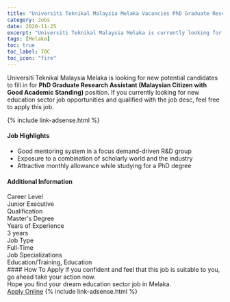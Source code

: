 ```yaml
---
title: "Universiti Teknikal Malaysia Melaka Vacancies PhD Graduate Research Assistant (Malaysian Citizen with Good Academic Standing)" 
category: Jobs 
date: 2020-11-25 
excerpt: "Universiti Teknikal Malaysia Melaka is currently looking for suitable person to fill in the PhD Graduate Research Assistant (Malaysian Citizen with Good Academic Standing) which positioned at Melaka" 
tags: [Melaka] 
toc: true 
toc_label: TOC 
toc_icon: "fire" 
--- 
```


<p>Universiti Teknikal Malaysia Melaka is looking for new potential candidates to fill in for <b>PhD Graduate Research Assistant (Malaysian Citizen with Good Academic Standing)</b> position. If you currently looking for new education sector job opportunities and qualified with the job desc, feel free to apply this job.
</p>{% include link-adsense.html %} 
 <div><div><div><h4>Job Highlights</h4></div></div><div><ul><li><div><div><div><div></div></div></div><div><span>Good mentoring system in a focus demand-driven R&amp;D group</span></div></div></li><li><div><div><div><div></div></div></div><div><span>Exposure to a combination of scholarly world and the industry</span></div></div></li><li><div><div><div><div></div></div></div><div><span>Attractive monthly allowance while studying for a PhD degree</span></div></div></li></ul></div></div> 
<div><div><div><h4>Additional Information</h4></div></div><div><div><div><div><div><div><div><div><span>Career Level</span></div></div><div><span>Junior Executive</span></div></div></div></div><div><div><div><div><div><span>Qualification</span></div></div><div><span>Master's Degree</span></div></div></div></div><div><div><div><div><div><span>Years of Experience</span></div></div><div><span>3 years</span></div></div></div></div><div><div><div><div><div><span>Job Type</span></div></div><div><span>Full-Time</span></div></div></div></div><div><div><div><div><div><span>Job Specializations</span></div></div><div><span>Education/Training, Education</span></div></div></div></div></div></div></div></div> 
#### How To Apply 
If you confident and feel that this job is suitable to you, go ahead take your action now. <br/> 
Hope you find your dream education sector job in Melaka. <br/> 
<a href="https://www.jobstreet.com.my/en/job/phd-graduate-research-assistant-malaysian-citizen-with-good-academic-standing-4429574?jobId=jobstreet-my-job-4429574&sectionRank=20&token=0~e0860c0d-4838-4d96-8d65-d4f9702adb83&fr=SRP%20View%20In%20New%20Ta" class="btn btn--info" target="_blank" rel="nofollow noopenner">Apply Online</a> 
{% include link-adsense.html %} 
